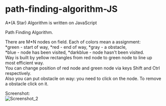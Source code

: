 # path-finding-algorithm-JS
A*(A Star) Algorithm is written on JavaScript

Path Finding Algorithm.<br/>

There are M*N nodes on field. Each of colors mean a assignment:<br/>
*green - start of way, *red - end of way, *gray - a obstacle,<br/>
*blue - node has been visited, *darkblue - node hasn't been visited.<br/>
Way is built by yellow rectangles from red node to green node to line up most efficient way.<br/>
You can change position of red node and green node via keys Shift and Ctrl respectively.<br/>
Also you can put obstacle on way: you need to click on the node. To remove a obstacle click on it.<br/>

Screenshot:<br/>
![Screenshot_2](https://user-images.githubusercontent.com/9623983/87849228-f02a4200-c8f7-11ea-8e6c-b1ae1a92a74f.jpg)
